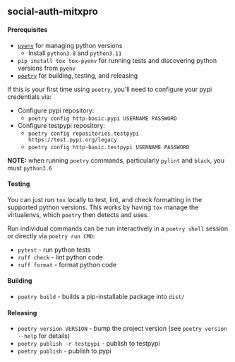 
social-auth-mitxpro
---


#### Prerequisites

- [`pyenv`](https://github.com/pyenv/pyenv#installation) for managing python versions
  - Install `python3.8` and `python3.11`
- `pip install tox tox-pyenv` for running tests and discovering python versions from `pyenv`
- [`poetry`](https://poetry.eustace.io/docs/#installation) for building, testing, and releasing

If this is your first time using `poetry`, you'll need to configure your pypi credentials via:
- Configure pypi repository:
  - `poetry config http-basic.pypi USERNAME PASSWORD`
- Configure testpypi repository:
  - `poetry config repositories.testpypi https://test.pypi.org/legacy`
  - `poetry config http-basic.testpypi USERNAME PASSWORD`

**NOTE:** when running `poetry` commands, particularly `pylint` and `black`, you must `python3.6`

#### Testing

You can just run `tox` locally to test, lint, and check formatting in the supported python versions. This works by having `tox` manage the virtualenvs, which `poetry` then detects and uses.

Run individual commands can be run interactively in a `poetry shell` session or directly via `poetry run CMD`:

- `pytest` - run python tests
- `ruff check` - lint python code
- `ruff format` - format python code

#### Building

- `poetry build` - builds a pip-installable package into `dist/`

#### Releasing

- `poetry version VERSION` - bump the project version (see `poetry version --help` for details)
- `poetry publish -r testpypi` - publish to testpypi
- `poetry publish` - publish to pypi
